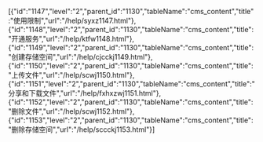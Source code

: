 [{"id":"1147","level":"2","parent_id":"1130","tableName":"cms_content","title":"使用限制","url":"/help/syxz1147.html"},{"id":"1148","level":"2","parent_id":"1130","tableName":"cms_content","title":"开通服务","url":"/help/ktfw1148.html"},{"id":"1149","level":"2","parent_id":"1130","tableName":"cms_content","title":"创建存储空间","url":"/help/cjcckj1149.html"},{"id":"1150","level":"2","parent_id":"1130","tableName":"cms_content","title":"上传文件","url":"/help/scwj1150.html"},{"id":"1151","level":"2","parent_id":"1130","tableName":"cms_content","title":"分享和下载文件","url":"/help/fxhxzwj1151.html"},{"id":"1152","level":"2","parent_id":"1130","tableName":"cms_content","title":"删除文件","url":"/help/scwj1152.html"},{"id":"1153","level":"2","parent_id":"1130","tableName":"cms_content","title":"删除存储空间","url":"/help/sccckj1153.html"}]